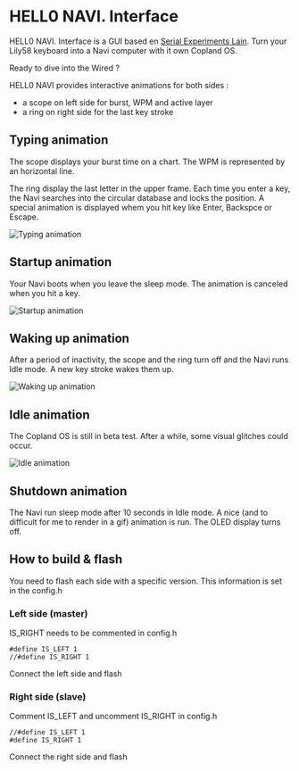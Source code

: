# HELL0 NAVI. Interface

HELL0 NAVI. Interface is a GUI based en [Serial Experiments Lain](https://en.wikipedia.org/wiki/Serial_Experiments_Lain). Turn your Lily58 keyboard into a Navi computer with it own Copland OS.


Ready to dive into the Wired ?


HELL0 NAVI provides interactive animations for both sides :
- a scope on left side for burst, WPM and active layer
- a ring on right side for the last key stroke







## Typing animation

The scope displays your burst time on a chart. The WPM is represented by an horizontal line.

The ring display the last letter in the upper frame. Each time you enter a key, the Navi searches into the circular database and locks the position. A special animation is displayed whem you hit key like Enter, Backspce or Escape.

![Typing animation](https://imgur.com/euIz6OR.gif)

## Startup animation

Your Navi boots when you leave the sleep mode. The animation is canceled when you hit a key.

![Startup animation](https://i.imgur.com/EXU92Ev.gif)


## Waking up animation

After a period of inactivity, the scope and the ring turn off and the Navi runs Idle mode. A new key stroke wakes them up.

![Waking up animation](https://imgur.com/9GWa7rR.gif)

## Idle animation

The Copland OS is still in beta test. After a while, some visual glitches could occur. 

![Idle animation](https://imgur.com/eKZ7qgC.gif)


## Shutdown animation
The Navi run sleep mode after 10 seconds in Idle mode. A nice (and to difficult for me to render in a gif) animation is run. The OLED display turns off. 

## How to build & flash

You need to flash each side with a specific version. This information is set in the config.h

 ### Left side (master)

IS_RIGHT needs to be commented in config.h
```
#define IS_LEFT 1
//#define IS_RIGHT 1
```
Connect the left side and flash

 ### Right side (slave)

Comment IS_LEFT and uncomment IS_RIGHT  in config.h
```
//#define IS_LEFT 1
#define IS_RIGHT 1
```
Connect the right side and flash

